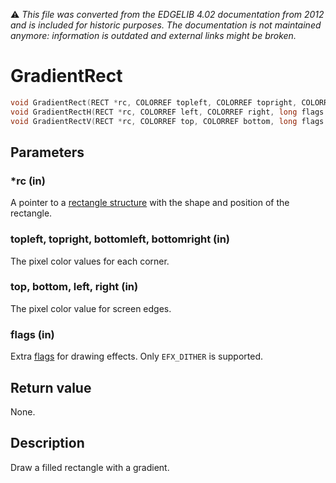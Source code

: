 :warning: _This file was converted from the EDGELIB 4.02 documentation from 2012 and is included for historic purposes. The documentation is not maintained anymore: information is outdated and external links might be broken._

# GradientRect


```c++
void GradientRect(RECT *rc, COLORREF topleft, COLORREF topright, COLORREF bottomleft, COLORREF bottomright, long flags = 0) 
void GradientRectH(RECT *rc, COLORREF left, COLORREF right, long flags = 0) 
void GradientRectV(RECT *rc, COLORREF top, COLORREF bottom, long flags = 0)
```

## Parameters
### *rc (in)
A pointer to a [rectangle structure](ref_globalstructures.md) with the shape and position of the rectangle.

### topleft, topright, bottomleft, bottomright (in)
The pixel color values for each corner.

### top, bottom, left, right (in)
The pixel color value for screen edges.

### flags (in)
Extra [flags](classedisplay_definitions.md) for drawing effects. Only `EFX_DITHER` is supported.

## Return value
None.

## Description
Draw a filled rectangle with a gradient.

